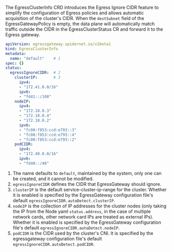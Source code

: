 The EgressClusterInfo CRD introduces the Egress Ignore CIDR feature to simplify the configuration of Egress policies and allows automatic acquisition of the cluster's CIDR. When the `destSubnet` field of the EgressGatewayPolicy is empty, the data plane will automatically match traffic outside the CIDR in the EgressClusterStatus CR and forward it to the Egress gateway.

```yaml
apiVersion: egressgateway.spidernet.io/v1beta1
kind: EgressClusterInfo
metadata:
  name: "default"    # 1
spec: {}
status:
  egressIgnoreCIDR:  # 2
    clusterIP:       # 3
      ipv4:
      - "172.41.0.0/16"
      ipv6:
      - "fd41::/108"
    nodeIP:
      ipv4:
      - "172.18.0.3"
      - "172.18.0.4"
      - "172.18.0.2"
      ipv6:
      - "fc00:f853:ccd:e793::3"
      - "fc00:f853:ccd:e793::4"
      - "fc00:f853:ccd:e793::2"
    podCIDR:
      ipv4:
      - "172.40.0.0/16"
      ipv6:
      - "fd40::/48"
```

1. The name defaults to `default`, maintained by the system, only one can be created, and it cannot be modified.
2. `egressIgnoreCIDR` defines the CIDR that EgressGateway should ignore.
3. `clusterIP` is the default service-cluster-ip-range for the cluster. Whether it is enabled is specified by the EgressGateway configuration file's default `egressIgnoreCIDR.autoDetect.clusterIP`.
4. `nodeIP` is the collection of IP addresses for the cluster nodes (only taking the IP from the Node yaml `status.address`, in the case of multiple network cards, other network card IPs are treated as external IPs). Whether it is enabled is specified by the EgressGateway configuration file's default `egressIgnoreCIDR.autoDetect.nodeIP`.
5. `podCIDR` is the CIDR used by the cluster's CNI. It is specified by the egressgateway configuration file's default `egressIgnoreCIDR.autoDetect.podCIDR`.
